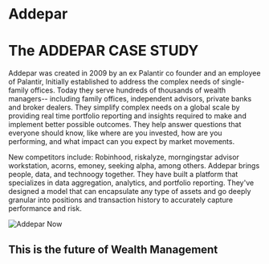 # Addepar
<h1>The ADDEPAR CASE STUDY</h1>
Addepar was created in 2009 by an ex Palantir co founder and an employee of Palantir, Initially established to address the complex needs of single-family offices. Today they serve hundreds of thousands of wealth managers-- including family offices, independent advisors, private banks and broker dealers. They simplify complex needs on a global scale by providing real time portfolio reporting and insights required to make and implement better possible outcomes. They help answer questions that everyone should know, like where are you invested, how are you performing, and what impact can you expect by market movements.

New competitors include: Robinhood, riskalyze, morngingstar advisor workstation, acorns, emoney, seeking alpha, among others. Addepar brings people, data, and technoogy together. They have built a platform that specializes in data aggregation, analytics, and portfolio reporting. They've designed a model that can encapsulate any type of assets and go deeply granular into positions and transaction history to accurately capture performance and risk.

<img src="addepar.jpg" alt="Addepar Now">

<h2>This is the future of Wealth Management</h2>
